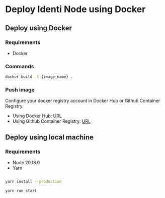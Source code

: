 # Deploy Identi Node using Docker

## Deploy using Docker

### Requirements

- Docker

### Commands

```bash
docker build -t {image_name} .
```

### Push image

Configure your docker registry account in Docker Hub or Github Container Registry.

- Using Docker Hub: [URL](https://docs.docker.com/docker-hub/quickstart/)
- Using Github Container Registry: [URL](https://docs.github.com/en/actions/use-cases-and-examples/publishing-packages/publishing-docker-images)

## Deploy using local machine

### Requirements

- Node 20.18.0
- Yarn

```bash

yarn install --production

yarn run start
```
